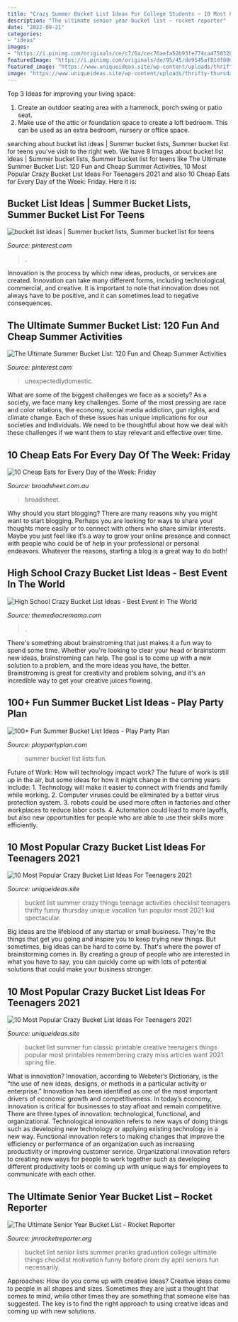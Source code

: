 ```yaml
---
title: "Crazy Summer Bucket List Ideas For College Students ~ 10 Most Popular Crazy Bucket List Ideas For Teenagers 2021"
description: "The ultimate senior year bucket list – rocket reporter"
date: "2022-09-21"
categories:
- "ideas"
images:
- "https://i.pinimg.com/originals/ce/c7/6a/cec76aefa52b93fe774ca475032bef85.jpg"
featuredImage: "https://i.pinimg.com/originals/de/95/45/de9545af81df000e2e02dd1394206a20.jpg"
featured_image: "https://www.uniqueideas.site/wp-content/uploads/thrifty-thursday-this-summers-bucket-list-50-free-things-to-do-2.jpg"
image: "https://www.uniqueideas.site/wp-content/uploads/thrifty-thursday-this-summers-bucket-list-50-free-things-to-do-2.jpg"
---
```



Top 3 Ideas for improving your living space:
1. Create an outdoor seating area with a hammock, porch swing or patio seat.
2. Make use of the attic or foundation space to create a loft bedroom. This can be used as an extra bedroom, nursery or office space.

	

		
searching about bucket list ideas | Summer bucket lists, Summer bucket list for teens you've visit to the right web. We have 8 Images about bucket list ideas | Summer bucket lists, Summer bucket list for teens like The Ultimate Summer Bucket List: 120 Fun and Cheap Summer Activities, 10 Most Popular Crazy Bucket List Ideas For Teenagers 2021 and also 10 Cheap Eats for Every Day of the Week: Friday. Here it is:
		
    
## Bucket List Ideas | Summer Bucket Lists, Summer Bucket List For Teens

<img loading=lazy src="https://i.pinimg.com/736x/2d/67/f0/2d67f0f68c0ca2e7a5003c40efcf93fc.jpg" onerror="this.onerror=null;this.src='https://tse4.mm.bing.net/th?id=OIP.LmVSIVs72rFqmOC3oHAN6gHaJt&amp;pid=15.1';" alt="bucket list ideas | Summer bucket lists, Summer bucket list for teens">

_Source: pinterest.com_

>. 

	

Innovation is the process by which new ideas, products, or services are created. Innovation can take many different forms, including technological, commercial, and creative. It is important to note that innovation does not always have to be positive, and it can sometimes lead to negative consequences.

    
## The Ultimate Summer Bucket List: 120 Fun And Cheap Summer Activities

<img loading=lazy src="https://i.pinimg.com/originals/de/95/45/de9545af81df000e2e02dd1394206a20.jpg" onerror="this.onerror=null;this.src='https://tse2.mm.bing.net/th?id=OIP.SowsFVmNxPGGlRhJXxhUSgHaLG&amp;pid=15.1';" alt="The Ultimate Summer Bucket List: 120 Fun and Cheap Summer Activities">

_Source: pinterest.com_

>unexpectedlydomestic. 

	

What are some of the biggest challenges we face as a society?
As a society, we face many key challenges. Some of the most pressing are race and color relations, the economy, social media addiction, gun rights, and climate change. Each of these issues has unique implications for our societies and individuals. We need to be thoughtful about how we deal with these challenges if we want them to stay relevant and effective over time.

    
## 10 Cheap Eats For Every Day Of The Week: Friday

<img loading=lazy src="https://cdn.broadsheet.com.au/cache/2d/aa/2daa25f1e0bd66130274bb45cda42701.jpg" onerror="this.onerror=null;this.src='https://tse3.mm.bing.net/th?id=OIP.lHskUfF-5cN5-N5XYaqC3wHaFK&amp;pid=15.1';" alt="10 Cheap Eats for Every Day of the Week: Friday">

_Source: broadsheet.com.au_

>broadsheet. 

	

Why should you start blogging?
There are many reasons why you might want to start blogging. Perhaps you are looking for ways to share your thoughts more easily or to connect with others who share similar interests. Maybe you just feel like it’s a way to grow your online presence and connect with people who could be of help in your professional or personal endeavors. Whatever the reasons, starting a blog is a great way to do both!

    
## High School Crazy Bucket List Ideas - Best Event In The World

<img loading=lazy src="https://i.pinimg.com/originals/ce/c7/6a/cec76aefa52b93fe774ca475032bef85.jpg" onerror="this.onerror=null;this.src='https://tse2.mm.bing.net/th?id=OIP.cbRkg5Y0gs14it_28Jum-AHaJ6&amp;pid=15.1';" alt="High School Crazy Bucket List Ideas - Best Event in The World">

_Source: themediocremama.com_

>. 

	

There's something about brainstroming that just makes it a fun way to spend some time. Whether you're looking to clear your head or brainstorm new ideas, brainstroming can help. The goal is to come up with a new solution to a problem, and the more ideas you have, the better. Brainstroming is great for creativity and problem solving, and it's an incredible way to get your creative juices flowing.

    
## 100+ Fun Summer Bucket List Ideas - Play Party Plan

<img loading=lazy src="https://www.playpartyplan.com/wp-content/uploads/2017/06/summer-bucket-lists-01-1.png" onerror="this.onerror=null;this.src='https://tse3.mm.bing.net/th?id=OIP.WZsIPB7jFV7Zdoy1URmcawHaKP&amp;pid=15.1';" alt="100+ Fun Summer Bucket List Ideas - Play Party Plan">

_Source: playpartyplan.com_

>summer bucket list lists fun. 

	

Future of Work: How will technology impact work?
The future of work is still up in the air, but some ideas for how it might change in the coming years include: 1. Technology will make it easier to connect with friends and family while working. 
2. Computer viruses could be eliminated by a better virus protection system. 
3. robots could be used more often in factories and other workplaces to reduce labor costs. 
4. Automation could lead to more layoffs, but also new opportunities for people who are able to use their skills more efficiently.

    
## 10 Most Popular Crazy Bucket List Ideas For Teenagers 2021

<img loading=lazy src="https://www.uniqueideas.site/wp-content/uploads/thrifty-thursday-this-summers-bucket-list-50-free-things-to-do-2.jpg" onerror="this.onerror=null;this.src='https://tse1.mm.bing.net/th?id=OIP.8mniGVx8W18XxErYcx1hhQHaJl&amp;pid=15.1';" alt="10 Most Popular Crazy Bucket List Ideas For Teenagers 2021">

_Source: uniqueideas.site_

>bucket list summer crazy things teenage activities checklist teenagers thrifty funny thursday unique vacation fun popular most 2021 kid spectacular. 

	

Big ideas are the lifeblood of any startup or small business. They're the things that get you going and inspire you to keep trying new things. But sometimes, big ideas can be hard to come by. That's where the power of brainstorming comes in. By creating a group of people who are interested in what you have to say, you can quickly come up with lots of potential solutions that could make your business stronger.

    
## 10 Most Popular Crazy Bucket List Ideas For Teenagers 2021

<img loading=lazy src="https://www.uniqueideas.site/wp-content/uploads/your-summer-bucket-list-and-remembering-the-summer-fun-creative-4.jpg" onerror="this.onerror=null;this.src='https://tse4.mm.bing.net/th?id=OIP.sh9OVdxs6W60eXBk3l8pxwHaJQ&amp;pid=15.1';" alt="10 Most Popular Crazy Bucket List Ideas For Teenagers 2021">

_Source: uniqueideas.site_

>bucket list summer fun classic printable creative teenagers things popular most printables remembering crazy miss articles want 2021 spring file. 

	

What is innovation?
Innovation, according to Webster’s Dictionary, is the “the use of new ideas, designs, or methods in a particular activity or enterprise.” Innovation has been identified as one of the most important drivers of economic growth and competitiveness. In today’s economy, innovation is critical for businesses to stay afloat and remain competitive. There are three types of innovation: technological, functional, and organizational.
Technological innovation refers to new ways of doing things such as developing new technology or applying existing technology in a new way. Functional innovation refers to making changes that improve the efficiency or performance of an organization such as increasing productivity or improving customer service. Organizational innovation refers to creating new ways for people to work together such as developing different productivity tools or coming up with unique ways for employees to communicate with each other.

    
## The Ultimate Senior Year Bucket List – Rocket Reporter

<img loading=lazy src="https://jmrocketreporter.org/wp-content/uploads/2017/09/9b12c72abb25eda7eff83382ad326f68-563x1000.jpg" onerror="this.onerror=null;this.src='https://tse4.mm.bing.net/th?id=OIP.vqu3N_kr2Lj3ylphy0UacQHaNJ&amp;pid=15.1';" alt="The Ultimate Senior Year Bucket List – Rocket Reporter">

_Source: jmrocketreporter.org_

>bucket list senior lists summer pranks graduation college ultimate things checklist motivation funny before prom diy april seniors fun necessarily. 

	

Approaches: How do you come up with creative ideas?
Creative ideas come to people in all shapes and sizes. Sometimes they are just a thought that comes to mind, while other times they are something that someone else has suggested. The key is to find the right approach to using creative ideas and coming up with new solutions.

